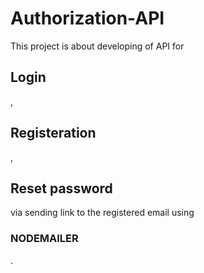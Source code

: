 # Authorization-API

This project is about developing of API for <h2>Login</h2>, <h2>Registeration</h2>, <h2>Reset password</h2> via sending link to the registered email using <h3>NODEMAILER</h3>.
